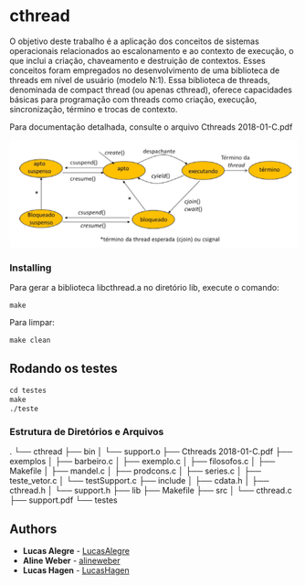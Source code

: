 # cthread

O objetivo deste trabalho é a aplicação dos conceitos de sistemas operacionais relacionados ao escalonamento e ao contexto de execução, o que inclui a criação, chaveamento e destruição de contextos. Esses conceitos foram empregados no desenvolvimento de uma biblioteca de threads em nível de usuário (modelo N:1). Essa biblioteca de threads, denominada de compact thread (ou apenas cthread), oferece capacidades básicas para programação com threads como criação, execução, sincronização, término e trocas de contexto.

Para documentação detalhada, consulte o arquivo Cthreads 2018-01-C.pdf

![alt text](https://github.com/LucasAlegre/cthread/blob/master/cthread.png)

### Installing

Para gerar a biblioteca libcthread.a no diretório lib, execute o comando:

```
make
```

Para limpar:

```
make clean
```

## Rodando os testes

```
cd testes
make
./teste
```

### Estrutura de Diretórios e Arquivos

.
└── cthread
    ├── bin
    │   └── support.o
    ├── Cthreads 2018-01-C.pdf
    ├── exemplos
    │   ├── barbeiro.c
    │   ├── exemplo.c
    │   ├── filosofos.c
    │   ├── Makefile
    │   ├── mandel.c
    │   ├── prodcons.c
    │   ├── series.c
    │   ├── teste_vetor.c
    │   └── testSupport.c
    ├── include
    │   ├── cdata.h
    │   ├── cthread.h
    │   └── support.h
    ├── lib
    ├── Makefile
    ├── src
    │   └── cthread.c
    ├── support.pdf
    └── testes

## Authors

* **Lucas Alegre** - [LucasAlegre](https://github.com/LucasAlegre)
* **Aline Weber** - [alineweber](https://github.com/alineweber)
* **Lucas Hagen** - [LucasHagen](https://github.com/LucasHagen)
